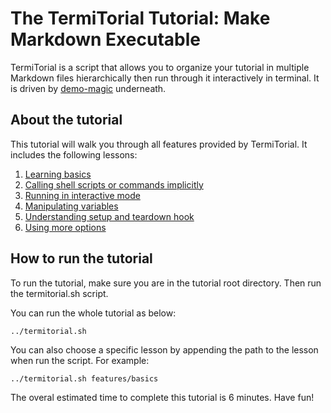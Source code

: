 # The TermiTorial Tutorial: Make Markdown Executable

TermiTorial is a script that allows you to organize your tutorial in multiple Markdown files hierarchically
then run through it interactively in terminal. It is driven by [demo-magic](https://github.com/paxtonhare/demo-magic) underneath.

## About the tutorial

This tutorial will walk you through all features provided by TermiTorial. It includes the following lessons:
1. [Learning basics](features/basics.md)
2. [Calling shell scripts or commands implicitly](features/implicit-code.md)
3. [Running in interactive mode](features/interactive-mode.md)
4. [Manipulating variables](features/manipulate-variable.md)
5. [Understanding setup and teardown hook](features/setup-and-teardown.md)
6. [Using more options](features/using-more-options.md)

## How to run the tutorial

To run the tutorial, make sure you are in the tutorial root directory. Then run the termitorial.sh script.

You can run the whole tutorial as below:
```
../termitorial.sh
```

You can also choose a specific lesson by appending the path to the lesson when run the script. For example:
```
../termitorial.sh features/basics
```

The overal estimated time to complete this tutorial is 6 minutes. Have fun!

